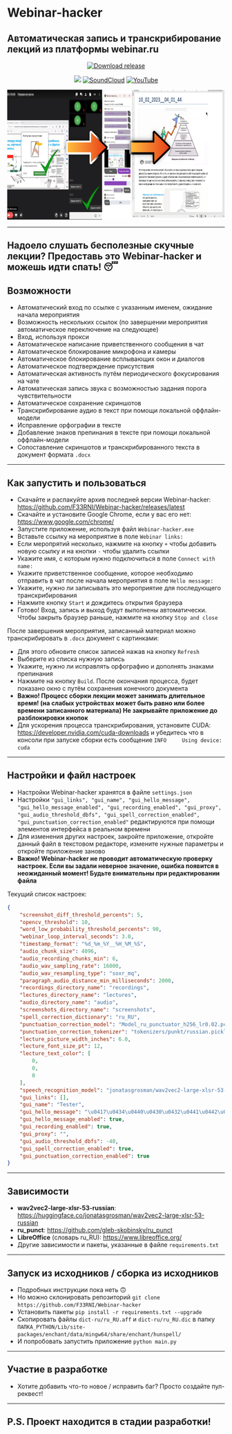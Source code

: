 # Webinar-hacker
## Автоматическая запись и транскрибирование лекций из платформы webinar.ru
<div style="width:100%;text-align:center;">
    <p align="center">
        <a href="https://github.com/F33RNI/Webinar-hacker/releases"><img alt="Download release" src="https://img.shields.io/badge/-Download%20latest-yellowgreen?style=for-the-badge&logo=github" ></a>
    </p>
    <p align="center">
        <img src="https://badges.frapsoft.com/os/v1/open-source.png?v=103" >
        <a href="https://soundcloud.com/f3rni"><img alt="SoundCloud" src="https://img.shields.io/badge/-SoundCloud-orange" ></a>
        <a href="https://www.youtube.com/@F3RNI"><img alt="YouTube" src="https://img.shields.io/badge/-YouTube-red" ></a>
    </p>
</div>
<div style="width:100%;text-align:center;">
    <p align="center">
        <img src="Banner.jpg" width="auto" height="300">
    </p>
</div>

----------

## Надоело слушать бесполезные скучные лекции? Предоставь это Webinar-hacker и можешь идти спать! 😴

## Возможности

- Автоматический вход по ссылке с указанным именем, ожидание начала мероприятия
- Возможность нескольких ссылок (по завершении мероприятия автоматическое переключение на следующее)
- Вход, используя прокси
- Автоматическое написание приветственного сообщения в чат
- Автоматическое блокирование микрофона и камеры
- Автоматическое блокирование всплывающих окон и диалогов
- Автоматическое подтверждение присутствия
- Автоматическая активность путём периодического фокусирования на чате
- Автоматическая запись звука с возможностью задания порога чувствительности
- Автоматическое сохранение скриншотов
- Транскрибирование аудио в текст при помощи локальной оффлайн-модели
- Исправление орфографии в тексте
- Добавление знаков препинания в тексте при помощи локальной оффлайн-модели
- Сопоставление скриншотов и транскрибированного текста в документ формата `.docx`

----------

## Как запустить и пользоваться

- Скачайте и распакуйте архив последней версии Webinar-hacker: https://github.com/F33RNI/Webinar-hacker/releases/latest
- Скачайте и установите Google Chrome, если у вас его нет: https://www.google.com/chrome/
- Запустите приложение, используя файл `Webinar-hacker.exe`
- Вставьте ссылку на мероприятие в поле `Webinar links:`
- Если меропрятий несколько, нажмите на кнопку `+` чтобы добавить новую ссылку и на кнопки `-` чтобы удалить ссылки
- Укажите имя, с которым нужно подключиться в поле `Connect with name:`
- Укажите приветственное сообщение, которое необходимо отправить в чат после начала мероприятия в поле `Hello message:`
- Укажите, нужно ли записывать это мероприятие для последующего транскрибирования
- Нажмите кнопку `Start` и дождитесь открытия браузера
- Готово! Вход, запись и выход будут выполнены автоматически. Чтобы закрыть браузер раньше, нажмите на кнопку `Stop and close`

После завершения мероприятия, записанный материал можно транскрибировать в `.docx` документ с картинками:
- Для этого обновите список записей нажав на кнопку `Refresh`
- Выберите из списка нужную запись
- Укажите, нужно ли исправлять орфографию и дополнять знаками препинания
- Нажмите на кнопку `Build`. После окончания процесса, будет показано окно с путём сохранения конечного документа
- **Важно! Процесс сборки лекции может занимать длительное время! (на слабых устройствах может быть равно или более времени записанного материала) Не закрывайте приложение до разблокировки кнопок**
- Для ускорения процесса транскрибирования, установите CUDA: https://developer.nvidia.com/cuda-downloads и убедитесь что в консоли при запуске сборки есть сообщение `INFO     Using device: cuda`

----------

## Настройки и файл настроек

- Настройки Webinar-hacker хранятся в файле `settings.json`
- Настройки `"gui_links", "gui_name", "gui_hello_message", "gui_hello_message_enabled", "gui_recording_enabled", "gui_proxy", "gui_audio_threshold_dbfs", "gui_spell_correction_enabled", "gui_punctuation_correction_enabled"` редактируются при помощи элементов интерфейса в реальном времени
- Для изменения других настроек, закройте приложение, откройте данный файл в текстовом редакторе, измените нужные параметры и откройте приложение заново
- **Важно! Webinar-hacker не проводит автоматическую проверку настроек. Если вы задали неверное значение, ошибка появится в неожиданный момент! Будьте внимательны при редактировании файла**

Текущий список настроек:
```json
{
    "screenshot_diff_threshold_percents": 5,
    "opencv_threshold": 10,
    "word_low_probability_threshold_percents": 90,
    "webinar_loop_interval_seconds": 3.0,
    "timestamp_format": "%d_%m_%Y__%H_%M_%S",
    "audio_chunk_size": 4096,
    "audio_recording_chunks_min": 6,
    "audio_wav_sampling_rate": 16000,
    "audio_wav_resampling_type": "soxr_mq",
    "paragraph_audio_distance_min_milliseconds": 2000,
    "recordings_directory_name": "recordings",
    "lectures_directory_name": "lectures",
    "audio_directory_name": "audio",
    "screenshots_directory_name": "screenshots",
    "spell_correction_dictionary": "ru_RU",
    "punctuation_correction_model": "Model_ru_punctuator_h256_lr0.02.pcl",
    "punctuation_correction_tokenizer": "tokenizers/punkt/russian.pickle",
    "lecture_picture_width_inches": 6.0,
    "lecture_font_size_pt": 12,
    "lecture_text_color": [
        0,
        0,
        0
    ],
    "speech_recognition_model": "jonatasgrosman/wav2vec2-large-xlsr-53-russian",
    "gui_links": [],
    "gui_name": "Tester",
    "gui_hello_message": "\u0417\u0434\u0440\u0430\u0432\u0441\u0442\u0432\u0443\u0439\u0442\u0435!",
    "gui_hello_message_enabled": true,
    "gui_recording_enabled": true,
    "gui_proxy": "",
    "gui_audio_threshold_dbfs": -40,
    "gui_spell_correction_enabled": true,
    "gui_punctuation_correction_enabled": true
}
```

----------

## Зависимости

- **wav2vec2-large-xlsr-53-russian**: https://huggingface.co/jonatasgrosman/wav2vec2-large-xlsr-53-russian
- **ru_punct**: https://github.com/gleb-skobinsky/ru_punct
- **LibreOffice** (словарь ru_RU): https://www.libreoffice.org/
- Другие зависимости и пакеты, указанные в файле `requirements.txt`

----------

## Запуск из исходников / сборка из исходников

- Подробных инструкции пока неть 🙃
- Но можно склонировать репозиторий `git clone https://github.com/F33RNI/Webinar-hacker`
- Установить пакеты `pip install -r requirements.txt --upgrade`
- Скопировать файлы `dict-ru/ru_RU.aff` и `dict-ru/ru_RU.dic` в папку `ПАПКА_PYTHON/Lib/site-packages/enchant/data/mingw64/share/enchant/hunspell/`
- И попробовать запустить приложение `python main.py`

----------

## Участие в разработке

- Хотите добавить что-то новое / исправить баг? Просто создайте пул-реквест!

----------

## P.S. Проект находится в стадии разработки!
